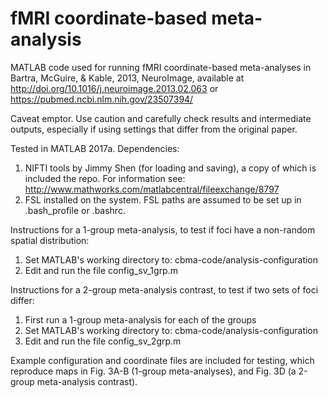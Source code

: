 # fMRI coordinate-based meta-analysis
MATLAB code used for running fMRI coordinate-based meta-analyses in Bartra, McGuire, & Kable, 2013, NeuroImage, available at http://doi.org/10.1016/j.neuroimage.2013.02.063 or https://pubmed.ncbi.nlm.nih.gov/23507394/

Caveat emptor. Use caution and carefully check results and intermediate outputs, especially if
using settings that differ from the original paper. 

Tested in MATLAB 2017a. Dependencies:
1. NIFTI tools by Jimmy Shen (for loading and saving), a copy of which is included the repo. For information see: http://www.mathworks.com/matlabcentral/fileexchange/8797
2. FSL installed on the system. FSL paths are assumed to be set up in .bash_profile or .bashrc.

Instructions for a 1-group meta-analysis, to test if foci have a non-random spatial distribution:
1. Set MATLAB's working directory to: cbma-code/analysis-configuration 
2. Edit and run the file config_sv_1grp.m

Instructions for a 2-group meta-analysis contrast, to test if two sets of foci differ:
1. First run a 1-group meta-analysis for each of the groups
2. Set MATLAB's working directory to: cbma-code/analysis-configuration 
3. Edit and run the file config_sv_2grp.m

Example configuration and coordinate files are included for testing, which reproduce maps in Fig. 3A-B (1-group meta-analyses), and Fig. 3D (a 2-group meta-analysis contrast). 


